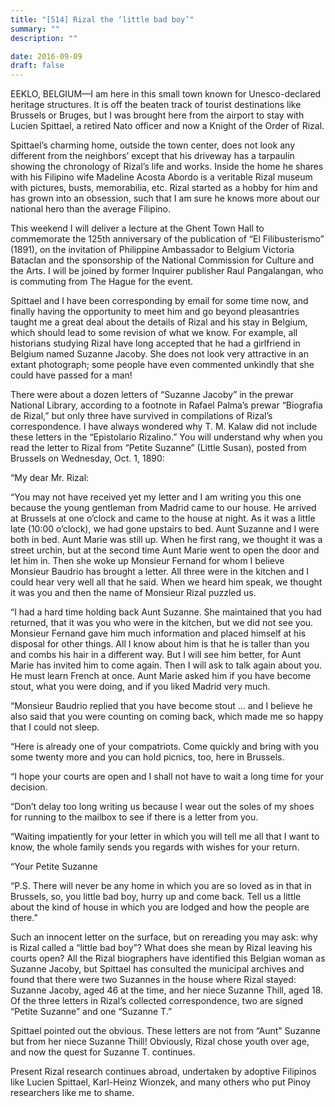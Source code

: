 ```yaml
---
title: "[514] Rizal the ‘little bad boy’"
summary: ""
description: ""

date: 2016-09-09
draft: false
---
```



EEKLO, BELGIUM—I am here in this small town known for Unesco-declared heritage structures. It is off the beaten track of tourist destinations like Brussels or Bruges, but I was brought here from the airport to stay with Lucien Spittael, a retired Nato officer and now a Knight of the Order of Rizal.

Spittael’s charming home, outside the town center, does not look any different from the neighbors’ except that his driveway has a tarpaulin showing the chronology of Rizal’s life and works. Inside the home he shares with his Filipino wife Madeline Acosta Abordo is a veritable Rizal museum with pictures, busts, memorabilia, etc. Rizal started as a hobby for him and has grown into an obsession, such that I am sure he knows more about our national hero than the average Filipino.

This weekend I will deliver a lecture at the Ghent Town Hall to commemorate the 125th anniversary of the publication of “El Filibusterismo” (1891), on the invitation of Philippine Ambassador to Belgium Victoria Bataclan and the sponsorship of the National Commission for Culture and the Arts. I will be joined by former Inquirer publisher Raul Pangalangan, who is commuting from The Hague for the event.

Spittael and I have been corresponding by email for some time now, and finally having the opportunity to meet him and go beyond pleasantries taught me a great deal about the details of Rizal and his stay in Belgium, which should lead to some revision of what we know. For example, all historians studying Rizal have long accepted that he had a girlfriend in Belgium named Suzanne Jacoby. She does not look very attractive in an extant photograph; some people have even commented unkindly that she could have passed for a man!

There were about a dozen letters of “Suzanne Jacoby” in the prewar National Library, according to a footnote in Rafael Palma’s prewar “Biografia de Rizal,” but only three have survived in compilations of Rizal’s correspondence. I have always wondered why T. M. Kalaw did not include these letters in the “Epistolario Rizalino.” You will understand why when you read the letter to Rizal from “Petite Suzanne” (Little Susan), posted from Brussels on Wednesday, Oct. 1, 1890:

“My dear Mr. Rizal:

“You may not have received yet my letter and I am writing you this one because the young gentleman from Madrid came to our house. He arrived at Brussels at one o’clock and came to the house at night. As it was a little late (10:00 o’clock), we had gone upstairs to bed. Aunt Suzanne and I were both in bed. Aunt Marie was still up. When he first rang, we thought it was a street urchin, but at the second time Aunt Marie went to open the door and let him in. Then she woke up Monsieur Fernand for whom I believe Monsieur Baudrio has brought a letter. All three were in the kitchen and I could hear very well all that he said. When we heard him speak, we thought it was you and then the name of Monsieur Rizal puzzled us.

“I had a hard time holding back Aunt Suzanne. She maintained that you had returned, that it was you who were in the kitchen, but we did not see you. Monsieur Fernand gave him much information and placed himself at his disposal for other things. All I know about him is that he is taller than you and combs his hair in a different way. But I will see him better, for Aunt Marie has invited him to come again. Then I will ask to talk again about you. He must learn French at once. Aunt Marie asked him if you have become stout, what you were doing, and if you liked Madrid very much.

“Monsieur Baudrio replied that you have become stout … and I believe he also said that you were counting on coming back, which made me so happy that I could not sleep.

“Here is already one of your compatriots. Come quickly and bring with you some twenty more and you can hold picnics, too, here in Brussels.

“I hope your courts are open and I shall not have to wait a long time for your decision.

“Don’t delay too long writing us because I wear out the soles of my shoes for running to the mailbox to see if there is a letter from you.

“Waiting impatiently for your letter in which you will tell me all that I want to know, the whole family sends you regards with wishes for your return.

“Your Petite Suzanne

“P.S. There will never be any home in which you are so loved as in that in Brussels, so, you little bad boy, hurry up and come back. Tell us a little about the kind of house in which you are lodged and how the people are there.”

Such an innocent letter on the surface, but on rereading you may ask: why is Rizal called a “little bad boy”? What does she mean by Rizal leaving his courts open? All the Rizal biographers have identified this Belgian woman as Suzanne Jacoby, but Spittael has consulted the municipal archives and found that there were two Suzannes in the house where Rizal stayed: Suzanne Jacoby, aged 46 at the time, and her niece Suzanne Thill, aged 18. Of the three letters in Rizal’s collected correspondence, two are signed “Petite Suzanne” and one “Suzanne T.”

Spittael pointed out the obvious. These letters are not from “Aunt” Suzanne but from her niece Suzanne Thill! Obviously, Rizal chose youth over age, and now the quest for Suzanne T. continues.

Present Rizal research continues abroad, undertaken by adoptive Filipinos like Lucien Spittael, Karl-Heinz Wionzek, and many others who put Pinoy researchers like me to shame.
